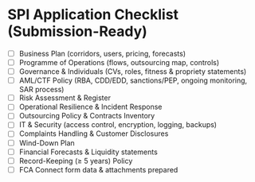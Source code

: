 # SPI Application Checklist (Submission-Ready)

- [ ] Business Plan (corridors, users, pricing, forecasts)
- [ ] Programme of Operations (flows, outsourcing map, controls)
- [ ] Governance & Individuals (CVs, roles, fitness & propriety statements)
- [ ] AML/CTF Policy (RBA, CDD/EDD, sanctions/PEP, ongoing monitoring, SAR process)
- [ ] Risk Assessment & Register
- [ ] Operational Resilience & Incident Response
- [ ] Outsourcing Policy & Contracts Inventory
- [ ] IT & Security (access control, encryption, logging, backups)
- [ ] Complaints Handling & Customer Disclosures
- [ ] Wind-Down Plan
- [ ] Financial Forecasts & Liquidity statements
- [ ] Record-Keeping (≥ 5 years) Policy
- [ ] FCA Connect form data & attachments prepared
